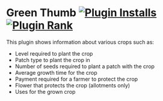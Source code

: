 # Green Thumb [![Plugin Installs](http://img.shields.io/endpoint?url=https://i.pluginhub.info/shields/installs/plugin/green-thumb)](https://runelite.net/plugin-hub/Asthereon) [![Plugin Rank](http://img.shields.io/endpoint?url=https://i.pluginhub.info/shields/rank/plugin/green-thumb)](https://runelite.net/plugin-hub)
This plugin shows information about various crops such as:
* Level required to plant the crop
* Patch type to plant the crop in
* Number of seeds required to plant a patch with the crop
* Average growth time for the crop
* Payment required for a farmer to protect the crop
* Flower that protects the crop (allotments only)
* Uses for the grown crop